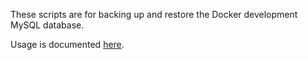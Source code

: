 These scripts are for backing up and restore the Docker development MySQL database.

Usage is documented [here](../../docs/03-Contributing/02-Testing.md#database-backuprestore).
